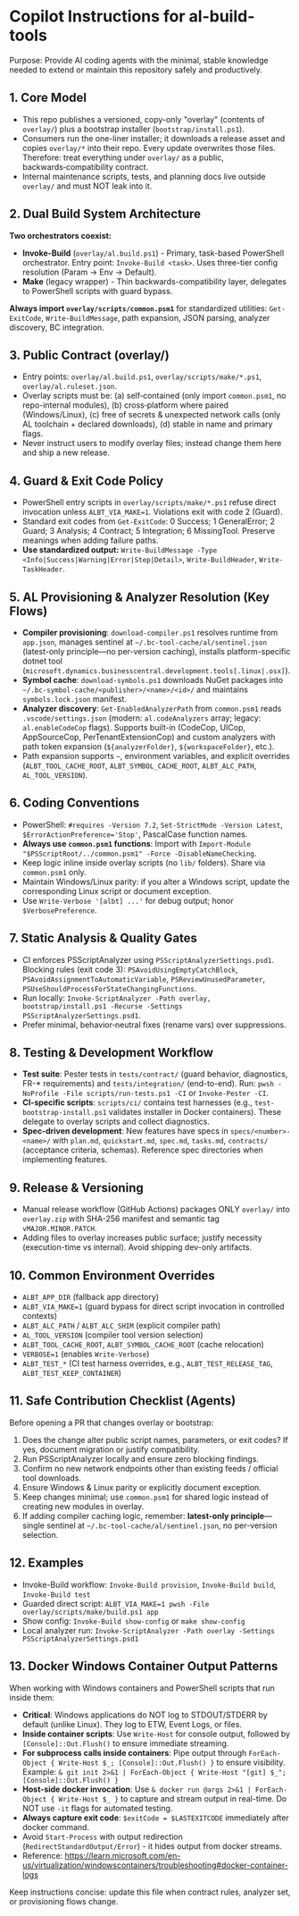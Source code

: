 # Copilot Instructions for al-build-tools

Purpose: Provide AI coding agents with the minimal, stable knowledge needed to extend or maintain this repository safely and productively.

## 1. Core Model
- This repo publishes a versioned, copy-only "overlay" (contents of `overlay/`) plus a bootstrap installer (`bootstrap/install.ps1`).
- Consumers run the one-liner installer; it downloads a release asset and copies `overlay/*` into their repo. Every update overwrites those files. Therefore: treat everything under `overlay/` as a public, backwards‑compatibility contract.
- Internal maintenance scripts, tests, and planning docs live outside `overlay/` and must NOT leak into it.

## 2. Dual Build System Architecture
**Two orchestrators coexist:**
- **Invoke-Build** (`overlay/al.build.ps1`) - Primary, task-based PowerShell orchestrator. Entry point: `Invoke-Build <task>`. Uses three-tier config resolution (Param → Env → Default).
- **Make** (legacy wrapper) - Thin backwards-compatibility layer, delegates to PowerShell scripts with guard bypass.

**Always import `overlay/scripts/common.psm1`** for standardized utilities: `Get-ExitCode`, `Write-BuildMessage`, path expansion, JSON parsing, analyzer discovery, BC integration.

## 3. Public Contract (overlay/)
- Entry points: `overlay/al.build.ps1`, `overlay/scripts/make/*.ps1`, `overlay/al.ruleset.json`.
- Overlay scripts must be: (a) self‑contained (only import `common.psm1`, no repo-internal modules), (b) cross‑platform where paired (Windows/Linux), (c) free of secrets & unexpected network calls (only AL toolchain + declared downloads), (d) stable in name and primary flags.
- Never instruct users to modify overlay files; instead change them here and ship a new release.

## 4. Guard & Exit Code Policy
- PowerShell entry scripts in `overlay/scripts/make/*.ps1` refuse direct invocation unless `ALBT_VIA_MAKE=1`. Violations exit with code 2 (Guard).
- Standard exit codes from `Get-ExitCode`: 0 Success; 1 GeneralError; 2 Guard; 3 Analysis; 4 Contract; 5 Integration; 6 MissingTool. Preserve meanings when adding failure paths.
- **Use standardized output:** `Write-BuildMessage -Type <Info|Success|Warning|Error|Step|Detail>`, `Write-BuildHeader`, `Write-TaskHeader`.

## 5. AL Provisioning & Analyzer Resolution (Key Flows)
- **Compiler provisioning**: `download-compiler.ps1` resolves runtime from `app.json`, manages sentinel at `~/.bc-tool-cache/al/sentinel.json` (latest-only principle—no per-version caching), installs platform-specific dotnet tool (`microsoft.dynamics.businesscentral.development.tools[.linux|.osx]`).
- **Symbol cache**: `download-symbols.ps1` downloads NuGet packages into `~/.bc-symbol-cache/<publisher>/<name>/<id>/` and maintains `symbols.lock.json` manifest.
- **Analyzer discovery**: `Get-EnabledAnalyzerPath` from `common.psm1` reads `.vscode/settings.json` (modern: `al.codeAnalyzers` array; legacy: `al.enableCodeCop` flags). Supports built-in (CodeCop, UICop, AppSourceCop, PerTenantExtensionCop) and custom analyzers with path token expansion (`${analyzerFolder}`, `${workspaceFolder}`, etc.).
- Path expansion supports `~`, environment variables, and explicit overrides (`ALBT_TOOL_CACHE_ROOT`, `ALBT_SYMBOL_CACHE_ROOT`, `ALBT_ALC_PATH`, `AL_TOOL_VERSION`).

## 6. Coding Conventions
- PowerShell: `#requires -Version 7.2`, `Set-StrictMode -Version Latest`, `$ErrorActionPreference='Stop'`, PascalCase function names.
- **Always use `common.psm1` functions**: Import with `Import-Module "$PSScriptRoot/../common.psm1" -Force -DisableNameChecking`.
- Keep logic inline inside overlay scripts (no `lib/` folders). Share via `common.psm1` only.
- Maintain Windows/Linux parity: if you alter a Windows script, update the corresponding Linux script or document exception.
- Use `Write-Verbose '[albt] ...'` for debug output; honor `$VerbosePreference`.

## 7. Static Analysis & Quality Gates
- CI enforces PSScriptAnalyzer using `PSScriptAnalyzerSettings.psd1`. Blocking rules (exit code 3): `PSAvoidUsingEmptyCatchBlock`, `PSAvoidAssignmentToAutomaticVariable`, `PSReviewUnusedParameter`, `PSUseShouldProcessForStateChangingFunctions`.
- Run locally: `Invoke-ScriptAnalyzer -Path overlay, bootstrap/install.ps1 -Recurse -Settings PSScriptAnalyzerSettings.psd1`.
- Prefer minimal, behavior‑neutral fixes (rename vars) over suppressions.

## 8. Testing & Development Workflow
- **Test suite**: Pester tests in `tests/contract/` (guard behavior, diagnostics, FR-* requirements) and `tests/integration/` (end-to-end). Run: `pwsh -NoProfile -File scripts/run-tests.ps1 -CI` or `Invoke-Pester -CI`.
- **CI-specific scripts**: `scripts/ci/` contains test harnesses (e.g., `test-bootstrap-install.ps1` validates installer in Docker containers). These delegate to overlay scripts and collect diagnostics.
- **Spec-driven development**: New features have specs in `specs/<number>-<name>/` with `plan.md`, `quickstart.md`, `spec.md`, `tasks.md`, `contracts/` (acceptance criteria, schemas). Reference spec directories when implementing features.

## 9. Release & Versioning
- Manual release workflow (GitHub Actions) packages ONLY `overlay/` into `overlay.zip` with SHA-256 manifest and semantic tag `vMAJOR.MINOR.PATCH`.
- Adding files to overlay increases public surface; justify necessity (execution-time vs internal). Avoid shipping dev-only artifacts.

## 10. Common Environment Overrides
- `ALBT_APP_DIR` (fallback app directory)
- `ALBT_VIA_MAKE=1` (guard bypass for direct script invocation in controlled contexts)
- `ALBT_ALC_PATH` / `ALBT_ALC_SHIM` (explicit compiler path)
- `AL_TOOL_VERSION` (compiler tool version selection)
- `ALBT_TOOL_CACHE_ROOT`, `ALBT_SYMBOL_CACHE_ROOT` (cache relocation)
- `VERBOSE=1` (enables `Write-Verbose`)
- `ALBT_TEST_*` (CI test harness overrides, e.g., `ALBT_TEST_RELEASE_TAG`, `ALBT_TEST_KEEP_CONTAINER`)

## 11. Safe Contribution Checklist (Agents)
Before opening a PR that changes overlay or bootstrap:
1. Does the change alter public script names, parameters, or exit codes? If yes, document migration or justify compatibility.
2. Run PSScriptAnalyzer locally and ensure zero blocking findings.
3. Confirm no new network endpoints other than existing feeds / official tool downloads.
4. Ensure Windows & Linux parity or explicitly document exception.
5. Keep changes minimal; use `common.psm1` for shared logic instead of creating new modules in overlay.
6. If adding compiler caching logic, remember: **latest-only principle**—single sentinel at `~/.bc-tool-cache/al/sentinel.json`, no per-version selection.

## 12. Examples
- Invoke-Build workflow: `Invoke-Build provision`, `Invoke-Build build`, `Invoke-Build test`
- Guarded direct script: `ALBT_VIA_MAKE=1 pwsh -File overlay/scripts/make/build.ps1 app`
- Show config: `Invoke-Build show-config` or `make show-config`
- Local analyzer run: `Invoke-ScriptAnalyzer -Path overlay -Settings PSScriptAnalyzerSettings.psd1`

## 13. Docker Windows Container Output Patterns
When working with Windows containers and PowerShell scripts that run inside them:
- **Critical**: Windows applications do NOT log to STDOUT/STDERR by default (unlike Linux). They log to ETW, Event Logs, or files.
- **Inside container scripts**: Use `Write-Host` for console output, followed by `[Console]::Out.Flush()` to ensure immediate streaming.
- **For subprocess calls inside containers**: Pipe output through `ForEach-Object { Write-Host $_; [Console]::Out.Flush() }` to ensure visibility. Example: `& git init 2>&1 | ForEach-Object { Write-Host "[git] $_"; [Console]::Out.Flush() }`
- **Host-side docker invocation**: Use `& docker run @args 2>&1 | ForEach-Object { Write-Host $_ }` to capture and stream output in real-time. Do NOT use `-it` flags for automated testing.
- **Always capture exit code**: `$exitCode = $LASTEXITCODE` immediately after docker command.
- Avoid `Start-Process` with output redirection (`RedirectStandardOutput/Error`) - it hides output from docker streams.
- Reference: https://learn.microsoft.com/en-us/virtualization/windowscontainers/troubleshooting#docker-container-logs

Keep instructions concise: update this file when contract rules, analyzer set, or provisioning flows change.
